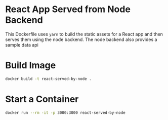 # React App Served from Node Backend

This Dockerfile uses `yarn` to build the static assets for a React app and then serves them using the node backend. The node backend also provides a sample data api

# Build Image

```bash
docker build -t react-served-by-node .
```

# Start a Container

```bash
docker run --rm -it -p 3000:3000 react-served-by-node
```
